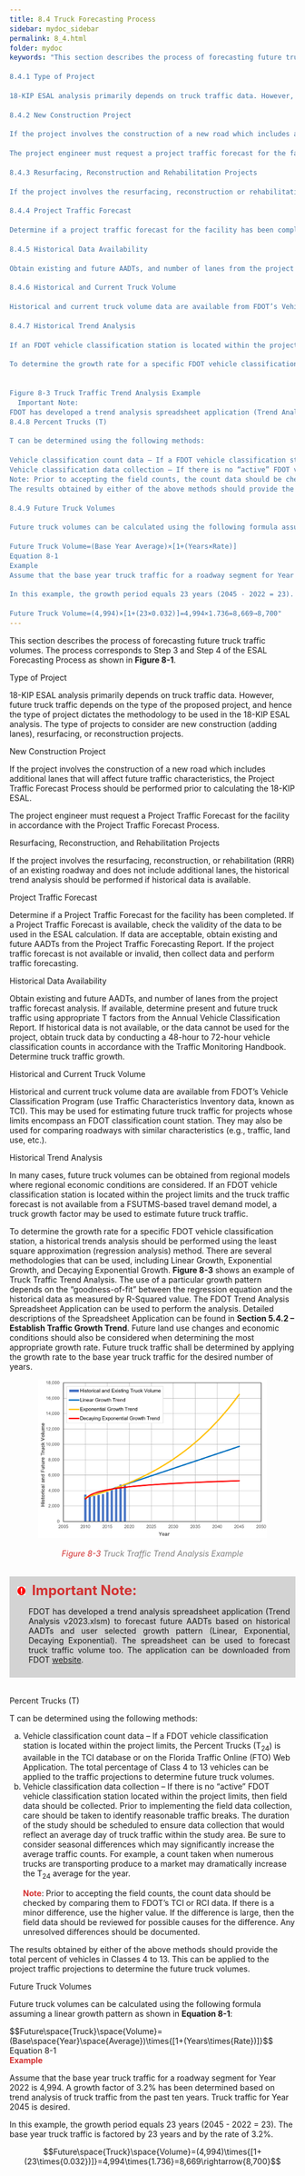 ```yaml
---
title: 8.4 Truck Forecasting Process
sidebar: mydoc_sidebar
permalink: 8_4.html
folder: mydoc
keywords: "This section describes the process of forecasting future truck traffic volumes. The process corresponds to Step 3 and Step 4 of the ESAL Forecasting Process as shown in Figure 8-1.

8.4.1 Type of Project

18-KIP ESAL analysis primarily depends on truck traffic data. However, future truck traffic depends on the type of the proposed project, and hence the type of project dictates the methodology to be used in the 18-KIP ESAL analysis. The type of projects to consider are new construction (adding lanes), resurfacing or reconstruction projects.

8.4.2 New Construction Project

If the project involves the construction of a new road which includes additional lanes that will affect future traffic characteristics, the Project Traffic Forecast Process should be performed prior to calculating the 18-KIP ESAL.

The project engineer must request a project traffic forecast for the facility in accordance with the Project Traffic Forecast Process.

8.4.3 Resurfacing, Reconstruction and Rehabilitation Projects

If the project involves the resurfacing, reconstruction or rehabilitation (RRR) of an existing roadway and does not include additional lanes, the historical trend analysis should be performed if historical data is available.

8.4.4 Project Traffic Forecast

Determine if a project traffic forecast for the facility has been completed. If a project traffic forecast is available, check the validity of the data to be used in the ESAL calculation. If data are acceptable, obtain existing and future AADTs from the project traffic forecasting report. If the project traffic forecast is not available or invalid, determine the type of project.

8.4.5 Historical Data Availability

Obtain existing and future AADTs, and number of lanes from the project traffic forecast analysis. If available, determine present and future truck traffic using appropriate T factors from the Annual Vehicle Classification Report. If historical data is not available, or the data cannot be used for the project, obtain truck data by conducting a 48-hour to 72-hour vehicle classification counts in accordance with the Traffic Monitoring Handbook. Determine truck traffic growth.

8.4.6 Historical and Current Truck Volume

Historical and current truck volume data are available from FDOT’s Vehicle Classification Program (use Traffic Characteristics Inventory data, known as TCI). This may be used for estimating future truck traffic for projects whose limits encompass an FDOT classification count station. They may also be used for comparing roadways with similar characteristics (e.g., traffic, land use, etc.).

8.4.7 Historical Trend Analysis

If an FDOT vehicle classification station is located within the project limits and the truck traffic forecast is not available from a FSUTMS-based travel demand model, a truck growth factor may be used to estimate future truck traffic.

To determine the growth rate for a specific FDOT vehicle classification station, a historical trends analysis should be performed using the least square approximation (regression analysis) method. There are several methodologies that can be used, including Linear Growth, Exponential Growth and Decaying Exponential Growth. Figure 8-3 shows an example of Truck Traffic Trend Analysis. The use of a particular growth pattern depends on the “goodness-of-fit” between the regression equation and the historical data as measured by R-Squared value. The FDOT Trend Analysis Spreadsheet Application can be used to perform the analysis. Detailed descriptions of the Spreadsheet Application can be found in Section 5.4.2 – Establish Traffic Growth Trend. Future land use changes and economic conditions should also be considered when determining the most appropriate growth rate. Future truck traffic shall be determined by applying the growth rate to the base year truck traffic for the desired number of years.


Figure 8-3 Truck Traffic Trend Analysis Example
  Important Note:
FDOT has developed a trend analysis spreadsheet application (Trend Analysis v2023.xlsm) to forecast future AADTs based on historical AADTs and user selected growth pattern (Linear, Exponential, Decaying Exponential). The spreadsheet can be used to forecast truck traffic volume too. The application can be downloaded from FDOT website
8.4.8 Percent Trucks (T)

T can be determined using the following methods:

Vehicle classification count data – If a FDOT vehicle classification station is located within the project limits, the Percent Trucks (T24) is available in the TCI database or on the Florida Traffic Online (FTO) Web Application. The total percentage of Class 4 to 13 vehicles can be applied to the traffic projections to determine future truck volumes.
Vehicle classification data collection – If there is no “active” FDOT vehicle classification station located within the project limits, then field data should be collected. Prior to implementing the field data collection, care should be taken to identify reasonable traffic breaks. The duration of the study should be scheduled to ensure data collection that would reflect an average day of truck traffic within the study area. Be sure to consider seasonal differences which may significantly increase the average traffic counts. For example, a count taken when numerous trucks are transporting produce to a market may dramatically increase the T24 average for the year.
Note: Prior to accepting the field counts, the count data should be checked by comparing them to FDOT's TCI or RCI data. If there is a minor difference, use the higher value. If the difference is large, then the field data should be reviewed for possible causes for the difference. Any unresolved differences should be documented.
The results obtained by either of the above methods should provide the total percent of vehicles in Classes 4 to 13. This can be applied to the project traffic projections to determine the future truck volumes.

8.4.9 Future Truck Volumes

Future truck volumes can be calculated using the following formula assuming a linear growth pattern as shown in Equation 8-1:

Future Truck Volume=(Base Year Average)×[1+(Years×Rate)]
Equation 8-1
Example
Assume that the base year truck traffic for a roadway segment for Year 2022 is 4,994. A growth factor of 3.2% has been determined based on trend analysis of truck traffic from the past ten years. Truck traffic for Year 2045 is desired.

In this example, the growth period equals 23 years (2045 - 2022 = 23). The base year truck traffic is factored by 23 years and by the rate of 3.2%.

Future Truck Volume=(4,994)×[1+(23×0.032)]=4,994×1.736=8,669→8,700"
---
```


<style>
  div{text-align: justify;}
</style>

This section describes the process of forecasting future truck traffic volumes. The process corresponds to Step 3 and Step 4 of the ESAL Forecasting Process as shown in <b>Figure 8-1</b>.

<div class="subtitle-3" data-chapter="8.4">Type of Project</div>

18-KIP ESAL analysis primarily depends on truck traffic data. However, future truck traffic depends on the type of the proposed project, and hence the type of project dictates the methodology to be used in the 18-KIP ESAL analysis. The type of projects to consider are new construction (adding lanes), resurfacing, or reconstruction projects.

<div class="subtitle-3" data-chapter="8.4">New Construction Project</div>

If the project involves the construction of a new road which includes additional lanes that will affect future traffic characteristics, the Project Traffic Forecast Process should be performed prior to calculating the 18-KIP ESAL.

The project engineer must request a Project Traffic Forecast for the facility in accordance with the Project Traffic Forecast Process.

<div class="subtitle-3" data-chapter="8.4">Resurfacing, Reconstruction, and Rehabilitation Projects</div>

If the project involves the resurfacing, reconstruction, or rehabilitation (RRR) of an existing roadway and does not include additional lanes, the historical trend analysis should be performed if historical data is available.

<div class="subtitle-3" data-chapter="8.4">Project Traffic Forecast</div>

Determine if a Project Traffic Forecast for the facility has been completed. If a Project Traffic Forecast is available, check the validity of the data to be used in the ESAL calculation. If data are acceptable, obtain existing and future AADTs from the Project Traffic Forecasting Report. If the project traffic forecast is not available or invalid, then collect data and perform traffic forecasting.

<div class="subtitle-3" data-chapter="8.4">Historical Data Availability</div>

Obtain existing and future AADTs, and number of lanes from the project traffic forecast analysis. If available, determine present and future truck traffic using appropriate T factors from the Annual Vehicle Classification Report. If historical data is not available, or the data cannot be used for the project, obtain truck data by conducting a 48-hour to 72-hour vehicle classification counts in accordance with the Traffic Monitoring Handbook. Determine truck traffic growth.

<div class="subtitle-3" data-chapter="8.4">Historical and Current Truck Volume</div>

Historical and current truck volume data are available from FDOT’s Vehicle Classification Program (use Traffic Characteristics Inventory data, known as TCI). This may be used for estimating future truck traffic for projects whose limits encompass an FDOT classification count station. They may also be used for comparing roadways with similar characteristics (e.g., traffic, land use, etc.).

<div class="subtitle-3" data-chapter="8.4">Historical Trend Analysis</div>

In many cases, future truck volumes can be obtained from regional models where regional economic conditions are considered. If an FDOT vehicle classification station is located within the project limits and the truck traffic forecast is not available from a FSUTMS-based travel demand model, a truck growth factor may be used to estimate future truck traffic.

To determine the growth rate for a specific FDOT vehicle classification station, a historical trends analysis should be performed using the least square approximation (regression analysis) method. There are several methodologies that can be used, including Linear Growth, Exponential Growth, and Decaying Exponential Growth. <b>Figure 8-3</b> shows an example of Truck Traffic Trend Analysis. The use of a particular growth pattern depends on the “goodness-of-fit” between the regression equation and the historical data as measured by R-Squared value. The FDOT Trend Analysis Spreadsheet Application can be used to perform the analysis. Detailed descriptions of the Spreadsheet Application can be found in <b>Section 5.4.2 – Establish Traffic Growth Trend</b>. Future land use changes and economic conditions should also be considered when determining the most appropriate growth rate. Future truck traffic shall be determined by applying the growth rate to the base year truck traffic for the desired number of years.

<center>
<img src="images/fig8_3.png" style="max-width: 80%; text-align:center; margin-bottom: 1rem">
</center>

<div style="text-align:center; color:grey"><i><span style="color:#d32f2f;![alt text](image.png)">Figure 8-3</span> Truck Traffic Trend Analysis Example</i></div>

<div style="background:#D3D3D3; padding: 0.6rem; margin: 2rem 0">
<img src="images/RedWarning.png" style="max-width: 3%; margin-left:4px;"><font size = 5><span style="color: #d32f2f;"><b>&nbsp;&nbsp;Important Note:</b></span></font>
<ul>
FDOT has developed a trend analysis spreadsheet application (Trend Analysis v2023.xlsm) to forecast future AADTs based on historical AADTs and user selected growth pattern (Linear, Exponential, Decaying Exponential). The spreadsheet can be used to forecast truck traffic volume too. The application can be downloaded from FDOT <a href="https://www.fdot.gov/docs/default-source/content-docs/planning/systems/programs/sm/ptf/docs/TREND_V03a.xls" target="_blank">website</a>.</ul>
</div>

<span class="subtitle-3" data-chapter="8.4"> Percent Trucks (T)</span> 

T can be determined using the following methods:
<ol type="a">
<li>Vehicle classification count data – If a FDOT vehicle classification station is located within the project limits, the Percent Trucks (T<sub>24</sub>) is available in the TCI database or on the Florida Traffic Online (FTO) Web Application. The total percentage of Class 4 to 13 vehicles can be applied to the traffic projections to determine future truck volumes.</li>
<li>Vehicle classification data collection – If there is no “active” FDOT vehicle classification station located within the project limits, then field data should be collected. Prior to implementing the field data collection, care should be taken to identify reasonable traffic breaks. The duration of the study should be scheduled to ensure data collection that would reflect an average day of truck traffic within the study area. Be sure to consider seasonal differences which may significantly increase the average traffic counts. For example, a count taken when numerous trucks are transporting produce to a market may dramatically increase the T<sub>24</sub> average for the year.</li></ol>

<ul><span style="color: #d32f2f;"><b>Note</b></span>: Prior to accepting the field counts, the count data should be checked by comparing them to FDOT’s TCI or RCI data. If there is a minor difference, use the higher value. If the difference is large, then the field data should be reviewed for possible causes for the difference. Any unresolved differences should be documented.</ul>

The results obtained by either of the above methods should provide the total percent of vehicles in Classes 4 to 13. This can be applied to the project traffic projections to determine the future truck volumes.

<span class="subtitle-3" data-chapter="8.4"> Future Truck Volumes</span> 

Future truck volumes can be calculated using the following formula assuming a linear growth pattern as shown in <b>Equation 8-1</b>:

<div class="equation-container">
    <div class="formula">
        $$Future\space{Truck}\space{Volume}=(Base\space{Year}\space{Average})\times{[1+(Years\times{Rate})]}$$
    </div>
    <div class="equation-label">Equation 8-1</div>
</div>

<div style="color:#d32f2f"><b>Example</b></div>

Assume that the base year truck traffic for a roadway segment for Year 2022 is 4,994. A growth factor of 3.2% has been determined based on trend analysis of truck traffic from the past ten years. Truck traffic for Year 2045 is desired.

In this example, the growth period equals 23 years (2045 - 2022 = 23). The base year truck traffic is factored by 23 years and by the rate of 3.2%.

$$Future\space{Truck}\space{Volume}=(4,994)\times{[1+(23\times{0.032})]}=4,994\times{1.736}=8,669\rightarrow{8,700}$$
